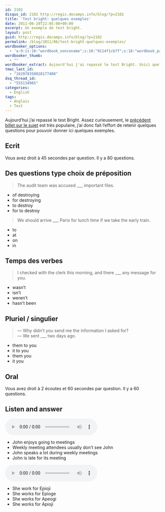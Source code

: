 ```yaml
---
id: 2102
disqus_id: 2102 http://regis.decamps.info/blog/?p=2102
title: 'Test bright: quelques exemples'
date: 2011-06-20T22:05:08+00:00
excerpt: Un exemple de test bright.
layout: post
guid: http://regis.decamps.info/blog/?p=2102
permalink: /blog/2011/06/test-bright-quelques-exemples/
wordbooker_options:
  - 'a:9:{s:18:"wordbook_noncename";s:10:"9114f1cb7f";s:18:"wordbook_page_post";s:4:"-100";s:18:"wordbook_orandpage";s:1:"2";s:23:"wordbook_default_author";s:1:"1";s:23:"wordbook_extract_length";s:3:"256";s:19:"wordbook_actionlink";s:3:"300";s:26:"wordbooker_publish_default";s:2:"on";s:18:"wordbook_attribute";s:0:"";s:29:"wordbooker_status_update_text";s:33:"New blog post :  %title% - %link%";}'
wordbooker_thumb:
  - ""
wordbooker_extract: Aujourd'hui j'ai repassé le test Bright. Voici quelques exemples de questions.
tmac_last_id:
  - "162978350028177408"
dsq_thread_id:
  - "555134965"
categories:
  - English
tags:
  - Anglais
  - Test
---
```

Aujourd’hui j’ai repassé le test Bright.
Assez curieusement, le [précédent billet sur le sujet](http://regis.decamps.info/blog/2009/01/test-bright-evolution/)
est très populaire, j’ai donc fait l’effort de retenir quelques questions pour pouvoir donner ici quelques exemples.

## Ecrit

Vous avez droit à 45 secondes par question. Il y a 80 questions.

##  Des questions type choix de préposition

> The audit team was accused \___ important files.

  * of destroying
  * for destroying
  * to destroy
  * for to destroy

> We should arrive \___ Paris for lunch time if we take the early train.

  * to
  * at
  * on
  * in

##  Temps des verbes

> I checked with the clerk this morning, and there \___ any message for you.

  * wasn’t
  * isn’t
  * weren’t
  * hasn’t been

##  Pluriel / singulier

> — Why didn’t you send me the information I asked for?  
> — We sent \___ two days ago.

  * them to you
  * it to you
  * them you
  * it you

## Oral

Vous avez droit à 2 écoutes et 60 secondes par question. Il y a 60 questions.

##  Listen and answer

<audio controls>
<source src="/blog/wp-content/uploads/2018/04/11/john.ogg" type="audio/ogg">
<a href="/blog/wp-content/uploads/2018/04/11/john.ogg">piste 1</a>
</audio>

  * John enjoys going to meetings
  * Weekly meeting attendees usually don’t see John
  * John speaks a lot during weekly meetings
  * John is late for its meeting

<audio controls>
<source src="/blog/wp-content/uploads/2018/04/11/she_works.ogg" type="audio/ogg">
<a href="/blog/wp-content/uploads/2018/04/11/she_works.ogg">piste 2</a>
</audio>

  * She work for Epioji
  * She works for Epioge
  * She works for Apeogi
  * She works for Apioji
